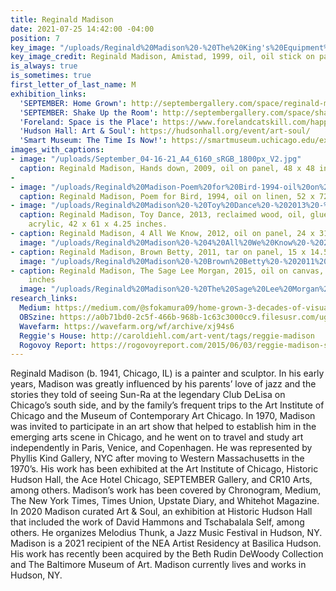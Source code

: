 ```yaml
---
title: Reginald Madison
date: 2021-07-25 14:42:00 -04:00
position: 7
key_image: "/uploads/Reginald%20Madison%20-%20The%20King's%20Equipment%20-%202000%20-%20oil%20on%20canvas,%206%20stretchers%20-%2074%20x%2053%20inches-365686.jpg"
key_image_credit: Reginald Madison, Amistad, 1999, oil, oil stick on paper, 40 x 51.5  inches
is_always: true
is_sometimes: true
first_letter_of_last_name: M
exhibition_links:
  'SEPTEMBER: Home Grown': http://septembergallery.com/space/reginald-madison.html
  'SEPTEMBER: Shake Up the Room': http://septembergallery.com/space/shake-up-the-room.html
  'Foreland: Space is the Place': https://www.forelandcatskill.com/happenings/space-is-the-place
  'Hudson Hall: Art & Soul': https://hudsonhall.org/event/art-soul/
  'Smart Museum: The Time Is Now!': https://smartmuseum.uchicago.edu/exhibitions/the-time-is-now-art-worlds-of-chicagos-south-side/
images_with_captions:
- image: "/uploads/September_04-16-21_A4_6160_sRGB_1800px_V2.jpg"
  caption: Reginald Madison, Hands down, 2009, oil on panel, 48 x 48 inches.
- 
- image: "/uploads/Reginald%20Madison-Poem%20for%20Bird-1994-oil%20on%20linen-52x72in.jpg"
  caption: Reginald Madison, Poem for Bird, 1994, oil on linen, 52 x 72 inches.
- image: "/uploads/Reginald%20Madison%20-%20Toy%20Dance%20-%202013%20-%20oil,%20reclaimed%20wood,%20glue,%20hardware,%20acrylic%20-%2042%20x%2061%20x%204.25%20inches.jpg"
  caption: Reginald Madison, Toy Dance, 2013, reclaimed wood, oil, glue, hardware,
    acrylic, 42 x 61 x 4.25 inches.
- caption: Reginald Madison, 4 All We Know, 2012, oil on panel, 24 x 31 inches
  image: "/uploads/Reginald%20Madison%20-%204%20All%20We%20Know%20-%202012%20-%20oil,%20panel%20-%2024%20x%2031%20inches.jpg"
- caption: Reginald Madison, Brown Betty, 2011, tar on panel, 15 x 14.5  inches
  image: "/uploads/Reginald%20Madison%20-%20Brown%20Betty%20-%202011%20-%20oil%20on%20panel%20-%2015%20x%2014.5%20inches.jpg"
- caption: Reginald Madison, The Sage Lee Morgan, 2015, oil on canvas, 75.25 x 55.25
    inches
  image: "/uploads/Reginald%20Madison%20-%20The%20Sage%20Lee%20Morgan%20-%202015%20-%20oil%20on%20canvas%20-%2075.25%20x%2055.25%20inches.jpg"
research_links:
  Medium: https://medium.com/@sfokamura09/home-grown-3-decades-of-visual-improvisation-by-reginald-madison-5f7a4284a23a
  OBSzine: https://a0b71bd0-2c5f-466b-968b-1c63c3000cc9.filesusr.com/ugd/5930b5_8466314308a14027a5289771ad92e32f.pdf
  Wavefarm: https://wavefarm.org/wf/archive/xj94s6
  Reggie's House: http://caroldiehl.com/art-vent/tags/reggie-madison
  Rogovoy Report: https://rogovoyreport.com/2015/06/03/reggie-madison-sun-ra-cr10/
---
```


Reginald Madison (b. 1941, Chicago, IL) is a painter and sculptor. In his early years, Madison was greatly influenced by his parents’ love of jazz and the stories they told of seeing Sun-Ra at the legendary Club DeLisa on Chicago’s south side, and by the family’s frequent trips to the Art Institute of Chicago and the Museum of Contemporary Art Chicago. In 1970, Madison was invited to participate in an art show that helped to establish him in the emerging arts scene in Chicago, and he went on to travel and study art independently in Paris, Venice, and Copenhagen. He was represented by Phyllis Kind Gallery, NYC after moving to Western Massachusetts in the 1970’s. His work has been exhibited at the Art Institute of Chicago, Historic Hudson Hall, the Ace Hotel Chicago, SEPTEMBER Gallery, and CR10 Arts, among others. Madison’s work has been covered by Chronogram, Medium, The New York Times, Times Union, Upstate Diary, and Whitehot Magazine. In 2020 Madison curated Art & Soul, an exhibition at Historic Hudson Hall that included the work of David Hammons and Tschabalala Self, among others. He organizes Melodius Thunk, a Jazz Music Festival in Hudson, NY. Madison is a 2021 recipient of the NEA Artist Residency at Basilica Hudson. His work has recently been acquired by the Beth Rudin DeWoody Collection and The Baltimore Museum of Art. Madison currently lives and works in Hudson, NY.